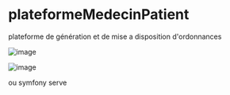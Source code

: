 # plateformeMedecinPatient
plateforme de génération et de mise a disposition d'ordonnances


![image](https://user-images.githubusercontent.com/42519251/148084188-0806c84b-2ac4-4010-b41b-22040e4f17ed.png)


![image](https://user-images.githubusercontent.com/42519251/148084306-d9129f86-8c99-4416-9fe0-99e72c0af58b.png)

ou symfony serve 

